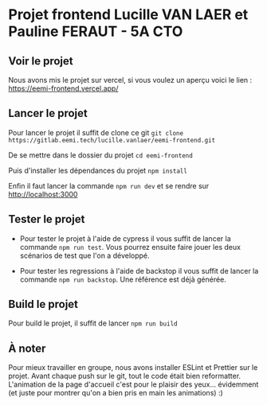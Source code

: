# Projet frontend Lucille VAN LAER et Pauline FERAUT - 5A CTO

## Voir le projet

Nous avons mis le projet sur vercel, si vous voulez un aperçu voici le lien : <https://eemi-frontend.vercel.app/>

## Lancer le projet

Pour lancer le projet il suffit de clone ce git
`git clone https://gitlab.eemi.tech/lucille.vanlaer/eemi-frontend.git`

De se mettre dans le dossier du projet `cd eemi-frontend`

Puis d'installer les dépendances du projet `npm install`

Enfin il faut lancer la commande `npm run dev` et se rendre sur <http://localhost:3000>

## Tester le projet

- Pour tester le projet à l'aide de cypress il vous suffit de lancer la commande `npm run test`. Vous pourrez ensuite faire jouer les deux scénarios de test que l'on a développé.

- Pour tester les regressions à l'aide de backstop il vous suffit de lancer la commande `npm run backstop`. Une référence est déjà générée.

## Build le projet

Pour build le projet, il suffit de lancer `npm run build`

## À noter

Pour mieux travailler en groupe, nous avons installer ESLint et Prettier sur le projet. Avant chaque push sur le git, tout le code était bien reformatter.
L'animation de la page d'accueil c'est pour le plaisir des yeux... évidemment (et juste pour montrer qu'on a bien pris en main les animations) :) 
